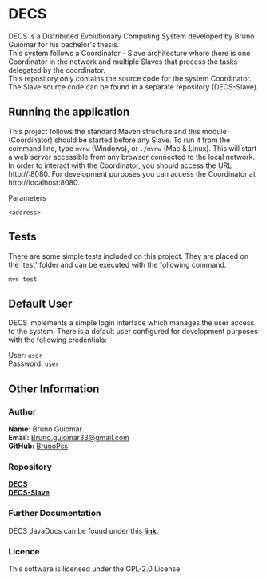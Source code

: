 # DECS

DECS is a Distributed Evolutionary Computing System developed by Bruno Guiomar
for his bachelor's thesis.\
This system follows a Coordinator - Slave architecture where there is one Coordinator
in the network and multiple Slaves that process the tasks delegated by the coordinator.\
This repository only contains the source code for the system Coordinator.\
The Slave source code can be found in a separate repository (DECS-Slave).

## Running the application

This project follows the standard Maven structure and this module (Coordinator)
should be started before any Slave. To run it from the command line,
type `mvnw` (Windows), or `./mvnw` (Mac & Linux). This will start a web server accessible
from any browser connected to the local network.
In order to interact with the Coordinator, you should access the URL
http://<coordinator-address>:8080. For development purposes you can access the Coordinator
at http://localhost:8080.

Parameters

`<address>`

## Tests

There are some simple tests included on this project. They are placed on the 'test' folder
and can be executed with the following command.

`mvn test`

## Default User

DECS implements a simple login interface which manages the user access to the system.
There is a default user configured for development purposes with the following credentials:

User: `user`\
Password: `user`

## Other Information
### Author
**Name:** Bruno Guiomar\
**Email:** [Bruno.guiomar33@gmail.com](mailto:bruno.guiomar33@gmail.com?subject=DECS%20Inquire)\
**GitHub:** [BrunoPss](https://github.com/BrunoPss)

### Repository
[**DECS**](https://github.com/BrunoPss/DECS)\
[**DECS-Slave**](https://github.com/BrunoPss/DECS-Slave)

### Further Documentation
DECS JavaDocs can be found under this [**link**](https://brunopss.github.io/DECS/).

### Licence
This software is licensed under the GPL-2.0 License.